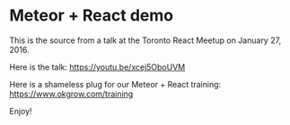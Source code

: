 Meteor + React demo
===================

This is the source from a talk at the Toronto React Meetup on January 27, 2016.

Here is the talk: https://youtu.be/xcej5OboUVM

Here is a shameless plug for our Meteor + React training: https://www.okgrow.com/training

Enjoy!
